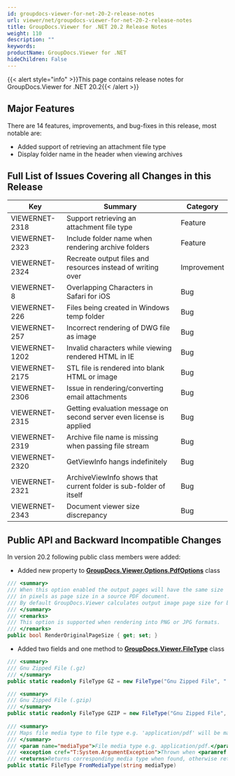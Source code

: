 ```yaml
---
id: groupdocs-viewer-for-net-20-2-release-notes
url: viewer/net/groupdocs-viewer-for-net-20-2-release-notes
title: GroupDocs.Viewer for .NET 20.2 Release Notes
weight: 110
description: ""
keywords: 
productName: GroupDocs.Viewer for .NET
hideChildren: False
---
```

{{< alert style="info" >}}This page contains release notes for GroupDocs.Viewer for .NET 20.2{{< /alert >}}

## Major Features

There are 14 features, improvements, and bug-fixes in this release, most notable are:

*   Added support of retrieving an attachment file type
*   Display folder name in the header when viewing archives

## Full List of Issues Covering all Changes in this Release

| Key | Summary | Category |
| --- | --- | --- |
| VIEWERNET-2318 | Support retrieving an attachment file type | Feature |
| VIEWERNET-2323 | Include folder name when rendering archive folders | Feature |
| VIEWERNET-2324 | Recreate output files and resources instead of writing over | Improvement |
| VIEWERNET-8 | Overlapping Characters in Safari for iOS | Bug |
| VIEWERNET-226 | Files being created in Windows temp folder | Bug |
| VIEWERNET-257 | Incorrect rendering of DWG file as image | Bug |
| VIEWERNET-1202 | Invalid characters while viewing rendered HTML in IE | Bug |
| VIEWERNET-2175 | STL file is rendered into blank HTML or image | Bug |
| VIEWERNET-2306 | Issue in rendering/converting email attachments | Bug |
| VIEWERNET-2315 | Getting evaluation message on second server even license is applied  | Bug |
| VIEWERNET-2319 | Archive file name is missing when passing file stream | Bug |
| VIEWERNET-2320 | GetViewInfo hangs indefinitely  | Bug |
| VIEWERNET-2321 | ArchiveViewInfo shows that current folder is sub-folder of itself | Bug |
| VIEWERNET-2343 | Document viewer size discrepancy  | Bug |

## Public API and Backward Incompatible Changes

In version 20.2 following public class members were added:

*   Added new property to **[GroupDocs.Viewer.Options.PdfOptions](https://apireference.groupdocs.com/net/viewer/groupdocs.viewer.options/pdfoptions)** class

```csharp
/// <summary>
/// When this option enabled the output pages will have the same size
/// in pixels as page size in a source PDF document.
/// By default GroupDocs.Viewer calculates output image page size for better rendering quality.
/// </summary>
/// <remarks>
/// This option is supported when rendering into PNG or JPG formats.
/// </remarks>
public bool RenderOriginalPageSize { get; set; }
```

*   Added two fields and one method to **[GroupDocs.Viewer.FileType](https://apireference.groupdocs.com/net/viewer/groupdocs.viewer/filetype)** class

```csharp
/// <summary>
/// Gnu Zipped File (.gz)
/// </summary>
public static readonly FileType GZ = new FileType("Gnu Zipped File", ".gz");

/// <summary>
/// Gnu Zipped File (.gzip)
/// </summary>
public static readonly FileType GZIP = new FileType("Gnu Zipped File", ".gzip");
 
/// <summary>
/// Maps file media type to file type e.g. 'application/pdf' will be mapped to <see cref="FileType.PDF"/>.
/// </summary>
/// <param name="mediaType">File media type e.g. application/pdf.</param>
/// <exception cref="T:System.ArgumentException">Thrown when <paramref name="mediaType"/> is null or empty string.</exception>
/// <returns>Returns corresponding media type when found, otherwise returns default <see cref="Unknown"/> file type.</returns>
public static FileType FromMediaType(string mediaType)
```

